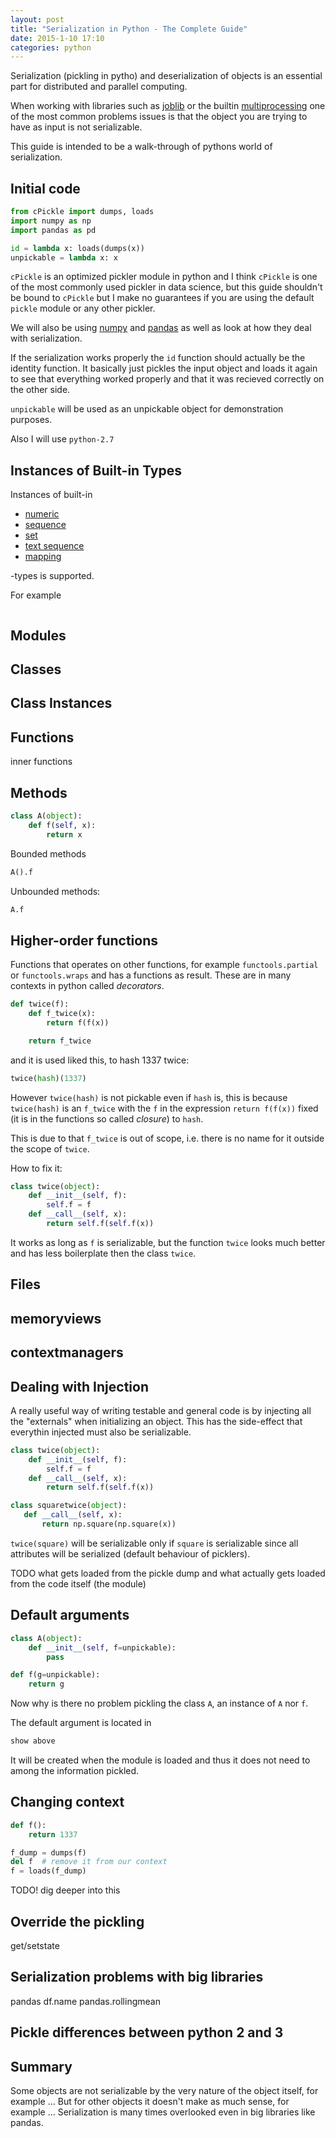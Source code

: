```yaml
---
layout: post
title: "Serialization in Python - The Complete Guide"
date: 2015-1-10 17:10
categories: python
---
```


Serialization (pickling in pytho) and deserialization of objects is an
essential part for distributed and parallel computing.

When working with libraries such as [joblib](https://github.com/joblib/joblib)
or the builtin
[multiprocessing](https://docs.python.org/2/library/multiprocessing.html)
one of the most common problems issues is that the object you are trying to
have as input is not serializable.

This guide is intended to be a walk-through of pythons world of serialization.

Initial code
------------

~~~python
from cPickle import dumps, loads
import numpy as np
import pandas as pd

id = lambda x: loads(dumps(x))
unpickable = lambda x: x
~~~

``cPickle`` is an optimized pickler module in python and
I think ``cPickle`` is one of the most commonly used pickler in data science,
but this guide shouldn't be bound to ``cPickle`` but I make no guarantees if
you are using the default ``pickle`` module or any other pickler.

We will also be using [numpy](http://www.numpy.org/) and [pandas](http://pandas.pydata.org/)
as well as look at how they deal with serialization.

If the serialization works properly the ``id`` function should actually
be the identity function. It basically just pickles the input object and loads
it again to see that everything worked properly and that it was recieved
correctly on the other side.

``unpickable`` will be used as an unpickable object for demonstration purposes.

Also I will use ``python-2.7``

Instances of Built-in Types
---------------------------
Instances of built-in

* [numeric](https://docs.python.org/2/library/stdtypes.html#numeric-types-int-float-long-complex)
* [sequence](https://docs.python.org/2/library/stdtypes.html#sequence-types-str-unicode-list-tuple-bytearray-buffer-xrange)
* [set](https://docs.python.org/2/library/stdtypes.html#set-types-set-frozenset)
* [text sequence]()
* [mapping]()

-types is supported.

For example

~~~python

~~~

Modules
-------

Classes
-------

Class Instances
---------------

Functions
---------

inner functions

Methods
-------
~~~python
class A(object):
    def f(self, x):
        return x
~~~

Bounded methods

~~~python
A().f
~~~

Unbounded methods:

~~~python
A.f
~~~

Higher-order functions
----------------------
Functions that operates on other functions, for example ``functools.partial`` or
``functools.wraps`` and has a functions as result.
These are in many contexts in python called _decorators_.

~~~python
def twice(f):
    def f_twice(x):
        return f(f(x))

    return f_twice
~~~

and it is used liked this, to hash 1337 twice:
~~~python
twice(hash)(1337)
~~~
However ``twice(hash)`` is not pickable even if ``hash`` is, this is because
``twice(hash)`` is an ``f_twice`` with the ``f`` in the expression
``return f(f(x))`` fixed (it is in the functions so called _closure_) to ``hash``.

This is due to that ``f_twice`` is out of scope, i.e. there
is no name for it outside the scope of ``twice``.

How to fix it:
~~~python
class twice(object):
    def __init__(self, f):
        self.f = f
    def __call__(self, x):
        return self.f(self.f(x))
~~~
It works as long as ``f`` is serializable, but the function ``twice`` looks
much better and has less boilerplate then the class ``twice``.

Files
-----

memoryviews
-----------

contextmanagers
---------------


Dealing with Injection
----------------------
A really useful way of writing testable and general code is by injecting all
the "externals" when initializing an object.
This has the side-effect that everythin injected must also be serializable.

~~~python
class twice(object):
    def __init__(self, f):
        self.f = f
    def __call__(self, x):
        return self.f(self.f(x))

class squaretwice(object):
   def __call__(self, x):
       return np.square(np.square(x))
~~~

``twice(square)`` will be serializable only if ``square`` is serializable
since all attributes will be serialized (default behaviour of picklers).


TODO what gets loaded from the pickle dump and what actually gets loaded from the code itself (the module)


Default arguments
-----------------

~~~python
class A(object):
    def __init__(self, f=unpickable):
        pass

def f(g=unpickable):
    return g
~~~

Now why is there no problem pickling the class ``A``, an instance of ``A`` nor
``f``.

The default argument is located in

~~~python
show above
~~~

It will be created when the module is loaded and thus it does not need to among
the information pickled.


Changing context
----------------
~~~python
def f():
    return 1337

f_dump = dumps(f)
del f  # remove it from our context
f = loads(f_dump)
~~~

TODO! dig deeper into this


Override the pickling
---------------------

get/setstate


Serialization problems with big libraries
-----------------------------------------
pandas df.name
pandas.rollingmean


Pickle differences between python 2 and 3
-----------------------------------------

Summary
-------
Some objects are not serializable by the very nature of the object itself, for
example ...
But for other objects it doesn't make as much sense, for example ...
Serialization is many times overlooked even in big libraries like pandas.
